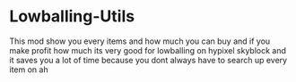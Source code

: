# Lowballing-Utils
This mod show you every items and how much you can buy and if you make profit how much its very good for lowballing on hypixel skyblock and it saves you a lot of time because you dont always have to search up every item on ah
